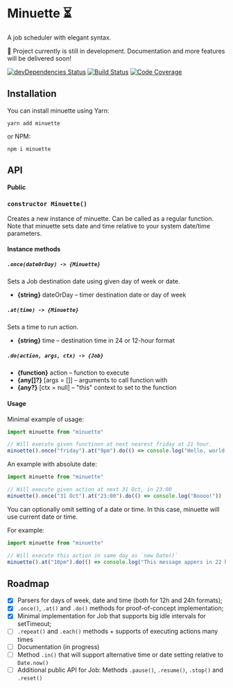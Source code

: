 # Minuette ⏳

A job scheduler with elegant syntax.

🚧 Project currently is still in development. Documentation and more features will be delivered soon!

[![devDependencies Status](https://david-dm.org/octet-stream/minuette/dev-status.svg)](https://david-dm.org/octet-stream/minuette?type=dev)
[![Build Status](https://travis-ci.org/octet-stream/minuette.svg?branch=master)](https://travis-ci.org/octet-stream/minuette)
[![Code Coverage](https://codecov.io/github/octet-stream/minuette/coverage.svg?branch=master)](https://codecov.io/github/octet-stream/minuette?branch=master)


## Installation

You can install minuette using Yarn:

```
yarn add minuette
```

or NPM:

```
npm i minuette
```

## API

**Public**

### `constructor Minuette()`

Creates a new instance of minuette. Can be called as a regular function.
Note that minuette sets date and time relative to your system date/time parameters.

#### Instance methods

##### `.once(dateOrDay) -> {Minuette}`

Sets a Job destination date using given day of week or date.

  * **{string}** dateOrDay – timer destination date or day of week

##### `.at(time) -> {Minuette}`

Sets a time to run action.

  * **{string}** time – destination time in 24 or 12-hour format

##### `.do(action, args, ctx) -> {Job}`

  * **{function}** action – function to execute
  * **{any[]?}** [args = []] – arguments to call function with
  * **{any?}** [ctx = null] – "this" context to set to the function

#### Usage

Minimal example of usage:

```js
import minuette from "minuette"

// Will execute given functinon at next nearest friday at 21 hour.
minuette().once("friday").at("9pm").do(() => console.log("Hello, world!"))
```

An example with absolute date:

```js
import minuette from "minuette"

// Will execute given action at next 31 Oct, in 23:00
minuette().once("31 Oct").at("23:00").do(() => console.log("Boooo!"))
```

You can optionally omit setting of a date or time. In this case, minuette will
use current date or time.

For example:

```js
import minuette from "minuette"

// Will execute this action in same day as `new Date()`
minuette().at("10pm").do(() => console.log("This message appers in 22 hour"))
```

## Roadmap

- [x] Parsers for days of week, date and time (both for 12h and 24h formats);
- [x] `.once()`, `.at()` and `.do()` methods for proof-of-concept implementation;
- [x] Minimal implementation for Job that supports big idle intervals for setTimeout;
- [ ] `.repeat()` and `.each()` methods + supports of executing actions many times
- [ ] Documentation (in progress)
- [ ] Method `.in()` that will support alternative time or date setting relative to `Date.now()`
- [ ] Additional public API for Job: Methods `.pause()`, `.resume()`, `.stop()` and `.reset()`
